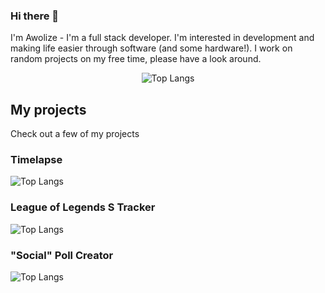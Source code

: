 ### Hi there 👋
I'm Awolize - I'm a full stack developer. I'm interested in development and making life easier through software (and some hardware!). I work on random projects on my free time, please have a look around.

<!--
**Awolize/Awolize** is a ✨ _special_ ✨ repository because its `README.md` (this file) appears on your GitHub profile.

Here are some ideas to get you started:

- 🔭 I’m currently working on ...
- 🌱 I’m currently learning ...
- 👯 I’m looking to collaborate on ...
- 🤔 I’m looking for help with ...
- 💬 Ask me about ...
- 📫 How to reach me: ...
- 😄 Pronouns: ...
- ⚡ Fun fact: ...
-->

<div align="center">

![Top Langs](https://skillicons.dev/icons?i=js,ts,nextjs,html,css,py,nodejs,react,postgres,git,bash,arduino,docker,flutter,grafana,kubernetes,redux,tailwind,vscode)

</div>

## My projects
Check out a few of my projects
### Timelapse  
![Top Langs](https://skillicons.dev/icons?i=svelte,py,tailwind)
### League of Legends S Tracker   
![Top Langs](https://skillicons.dev/icons?i=nextjs,react,tailwind)
### "Social" Poll Creator  
![Top Langs](https://skillicons.dev/icons?i=nextjs,react,ts,tailwind)
